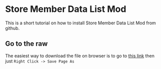 # Store Member Data List Mod
This is a short tutorial on how to install Store Member Data List Mod from github.
## Go to the raw
The easiest way to download the file on browser is to go to [this link](https://raw.githubusercontent.com/TotallynotTwo/Stuff/master/Mods/Member%20Data%20Stuff/member_data_list_MOD.js)
then just `Right Click -> Save Page As`
